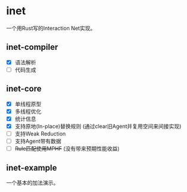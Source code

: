 # inet

一个用Rust写的Interaction Net实现。

## inet-compiler

- [x] 语法解析
- [ ] 代码生成

## inet-core

- [x] 单线程原型
- [x] 多线程优化
- [x] 统计信息
- [x] 支持原地(In-place)替换规则 (通过clear旧Agent并复用空间来间接实现)
- [ ] 支持Weak Reduction
- [ ] 支持Agent带有数据
- [ ] ~~Rule匹配使用MPHF~~ (没有带来预期性能收益)

## inet-example

一个基本的加法演示。